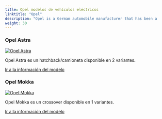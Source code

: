 ```yaml
---
title: Opel modelos de vehículos eléctricos
linktitle: "Opel"
description: "Opel is a German automobile manufacturer that has been a subsidiary of Stellantis since 2021. It was previously owned by General Motors and PSA Group. Opel produces passenger cars, light commercial vehicles, and vehicle parts, and sells them under the Opel and Vauxhall brands in Europe and other regions."
weight: 30
---
```

<!-- markdownlint-disable MD033 -->
<!-- markdownlint-disable MD010 -->


<div class="container p-3 mb-4 bg-body-tertiary rounded border">
<h3> Opel Astra</h3>
	<div class="row">
		<div class="col col-12 col-md-6">
			<a href="astra"><img src="https://media.evkx.net/multimedia/models/opel/astra/astra_sports_tourer_electric/main_1_st.jpg" class="img-fluid" alt="Opel Astra" ></a>
		</div>
		<div class="col col-12 col-md-6">
<p>
Opel Astra es un hatchback/camioneta disponible en 2 variantes.
</p>
	<a href="astra/" class="btn btn-outline-primary" role="button">Ir a la información del modelo</a>
		</div>
	</div>
</div>
<div class="container p-3 mb-4 bg-body-tertiary rounded border">
<h3> Opel Mokka</h3>
	<div class="row">
		<div class="col col-12 col-md-6">
			<a href="mokka"><img src="https://media.evkx.net/multimedia/models/opel/mokka/mokka_electric/main_1_st.jpeg" class="img-fluid" alt="Opel Mokka" ></a>
		</div>
		<div class="col col-12 col-md-6">
<p>
Opel Mokka es un crossover disponible en 1 variantes.
</p>
	<a href="mokka/" class="btn btn-outline-primary" role="button">Ir a la información del modelo</a>
		</div>
	</div>
</div>
